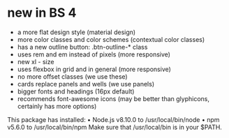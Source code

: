 # new in BS 4

* a more flat design style (material design)
* more color classes and color schemes (contextual color classes)
* has a new outline button: .btn-outline-* class
* uses rem and em instead of pixels (more responsive)
* new xl - size
* uses flexbox in grid and in general (more responsive)
* no more offset classes (we use these)
* cards replace panels and wells (we use panels)
* bigger fonts and headings (16px default)
* recommends font-awesome icons (may be better than glyphicons, certainly has more options)


This package has installed:
	•	Node.js v8.10.0 to /usr/local/bin/node
	•	npm v5.6.0 to /usr/local/bin/npm
Make sure that /usr/local/bin is in your $PATH.
